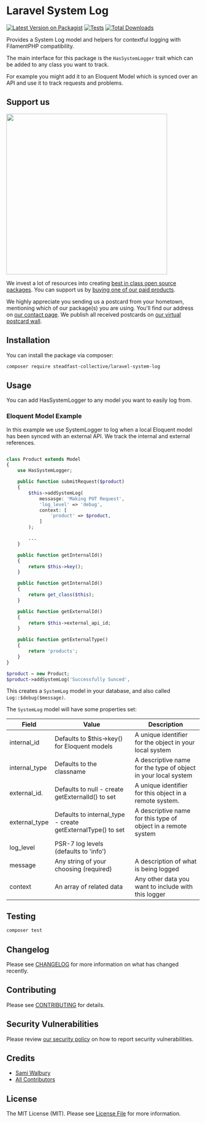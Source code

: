 # Laravel System Log

[![Latest Version on Packagist](https://img.shields.io/packagist/v/steadfast-collective/laravel-system-log.svg?style=flat-square)](https://packagist.org/packages/steadfast-collective/laravel-system-log)
[![Tests](https://img.shields.io/github/actions/workflow/status/steadfast-collective/laravel-system-log/run-tests.yml?branch=main&label=tests&style=flat-square)](https://github.com/steadfast-collective/laravel-system-log/actions/workflows/run-tests.yml)
[![Total Downloads](https://img.shields.io/packagist/dt/steadfast-collective/laravel-system-log.svg?style=flat-square)](https://packagist.org/packages/steadfast-collective/laravel-system-log)

Provides a System Log model and helpers for contextful logging with FilamentPHP compatibility.

The main interface for this package is the `HasSystemLogger` trait which can be added to any class you want to track.

For example you might add it to an Eloquent Model which is synced over an API and use it to track requests and problems.

## Support us

[<img src="https://github-ads.s3.eu-central-1.amazonaws.com/laravel-system-log.jpg?t=1" width="419px" />](https://spatie.be/github-ad-click/laravel-system-log)

We invest a lot of resources into creating [best in class open source packages](https://spatie.be/open-source). You can support us by [buying one of our paid products](https://spatie.be/open-source/support-us).

We highly appreciate you sending us a postcard from your hometown, mentioning which of our package(s) you are using. You'll find our address on [our contact page](https://spatie.be/about-us). We publish all received postcards on [our virtual postcard wall](https://spatie.be/open-source/postcards).

## Installation

You can install the package via composer:

```bash
composer require steadfast-collective/laravel-system-log
```

## Usage
You can add HasSystemLogger to any model you want to easily log from.

### Eloquent Model Example
In this example we use SystemLogger to log when a local Eloquent model has been synced with an external API. We track the internal and external references.

```php

class Product extends Model
{
    use HasSystemLogger;

    public function submitRequest($product)
    {
        $this->addSystemLog(
            messasge: 'Making PUT Request',
            'log_level' => 'debug',
            context: [
                'product' => $product,
            ]
        );

        ...
    }

    public function getInternalId()
    {
        return $this->key();
    }

    public function getInternalId()
    {
        return get_class($this);
    }

    public function getExternalId()
    {
        return $this->external_api_id;
    }

    public function getExternalType()
    {
        return 'products';
    }
}

$product = new Product;
$product->addSystemLog('Successfully Sunced',

```

This creates a `SystemLog` model in your database, and also called `Log::$debug($message)`.

The `SystemLog` model will have some properties set:

| Field         | Value                                                       | Description |
| ------------- | ----------------------------------------------------------- | -------------------------------------------------------------- |
| internal_id   | Defaults to $this->key() for Eloquent models                | A unique identifier for the object in your local system        |
| internal_type | Defaults to the classname                                   | A descriptive name for the type of object in your local system |
| external_id.  | Defaults to null - create getExternalId() to set            | A unique identifier for this object in a remote system.        |
| external_type | Defaults to internal_type - create getExternalType() to set | A descriptive name for this type of object in a remote system  |
| log_level     | PSR-7 log levels (defaults to 'info')                       |                                                                |
| message       | Any string of your choosing (required)                      | A description of what is being logged                          |
| context       | An array of related data                                    | Any other data you want to include with this logger            |

## Testing

```bash
composer test
```

## Changelog

Please see [CHANGELOG](CHANGELOG.md) for more information on what has changed recently.

## Contributing

Please see [CONTRIBUTING](https://github.com/spatie/.github/blob/main/CONTRIBUTING.md) for details.

## Security Vulnerabilities

Please review [our security policy](../../security/policy) on how to report security vulnerabilities.

## Credits

- [Sami Walbury](https://github.com/patabugen)
- [All Contributors](../../contributors)

## License

The MIT License (MIT). Please see [License File](LICENSE.md) for more information.
